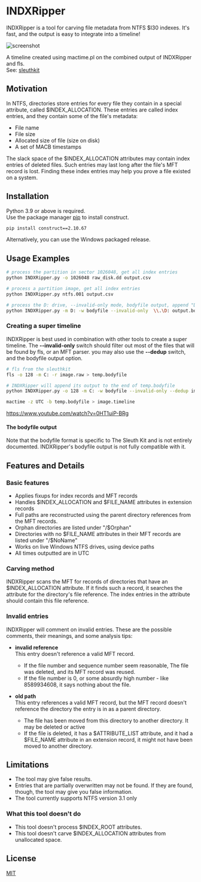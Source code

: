 # INDXRipper
INDXRipper is a tool for carving file metadata from NTFS $I30 indexes. It's fast, and the output is easy to integrate into a timeline!

![screenshot](https://user-images.githubusercontent.com/84273110/118458300-42e4ae00-b703-11eb-8e59-bcb9de00ca89.png)

A timeline created using mactime.pl on the combined output of INDXRipper and fls.  
See: [sleuthkit](https://github.com/sleuthkit/sleuthkit)

## Motivation
In NTFS, directories store entries for every file they contain in a special attribute, called $INDEX_ALLOCATION. These entries are called index entries, and they contain some of the file's metadata:

* File name
* File size
* Allocated size of file (size on disk)
* A set of MACB timestamps

The slack space of the $INDEX_ALLOCATION attributes may contain index entries of deleted files. Such entries may last long after the file's MFT record is lost. Finding these index entries may help you prove a file existed on a system.

## Installation 
Python 3.9 or above is required.  
Use the package manager [pip](https://pip.pypa.io/en/stable/) to install construct.

```bash
pip install construct==2.10.67
```
Alternatively, you can use the Windows packaged release. 

## Usage Examples

```bash
# process the partition in sector 1026048, get all index entries
python INDXRipper.py -o 1026048 raw_disk.dd output.csv

# process a partition image, get all index entries
python INDXRipper.py ntfs.001 output.csv

# process the D: drive, --invalid-only mode, bodyfile output, append "D:" to all the paths
python INDXRipper.py -m D: -w bodyfile --invalid-only  \\.\D: output.bodyfile
```
### Creating a super timeline

INDXRipper is best used in combination with other tools to create a super timeline. The **--invalid-only** switch should filter out most of the files that will be found by fls, or an MFT parser. you may also use the **--dedup** switch, and the bodyfile output option.

```bash
# fls from the sleuthkit
fls -o 128 -m C: -r image.raw > temp.bodyfile

# INDXRipper will append its output to the end of temp.bodyfile
python INDXRipper.py -o 128 -m C: -w bodyfile --invalid-only --dedup image.raw temp.bodyfile

mactime -z UTC -b temp.bodyfile > image.timeline
```

https://www.youtube.com/watch?v=0HT1uiP-BRg



#### The bodyfile output

Note that the bodyfile format is specific to The Sleuth Kit and is not entirely documented. INDXRipper's bodyfile output is not fully compatible with it.

## Features and Details

### Basic features
* Applies fixups for index records and MFT records
* Handles $INDEX_ALLOCATION and $FILE_NAME attributes in extension records
* Full paths are reconstructed using the parent directory references from the MFT records.
* Orphan directories are listed under "/$Orphan"
* Directories with no $FILE_NAME attributes in their MFT records are listed under "/$NoName"
* Works on live Windows NTFS drives, using device paths
* All times outputted are in UTC

### Carving method

INDXRipper scans the MFT for records of directories that have an $INDEX_ALLOCATION attribute. If it finds such a record, it searches the attribute for the directory's file reference. The index entries in the attribute should contain this file reference.

### Invalid entries

INDXRipper will comment on invalid entries. These are the possible comments, their meanings, and some analysis tips:

* **invalid reference**  
  This entry doesn't reference a valid MFT record.

  * If the file number and sequence number seem reasonable, The file was deleted, and its MFT record was reused.
  * If the file number is 0, or some absurdly high number - like 8589934608, it says nothing about the file.

* **old path**  
  This entry references a valid MFT record, but the MFT record doesn't reference the directory the entry is in as a parent directory.
  * The file has been moved from this directory to another directory. It may be deleted or active
  * If the file is deleted, it has a $ATTRIBUTE_LIST attribute, and it had a $FILE_NAME attribute in an extension record, it might not have been moved to another directory.



## Limitations
* The tool may give false results.
* Entries that are partially overwritten may not be found. If they are found, though, the tool may give you false information.
* The tool currently supports NTFS version 3.1 only

### What this tool doesn't do
* This tool doesn't process $INDEX_ROOT attributes.
* This tool doesn't carve $INDEX_ALLOCATION attributes from unallocated space.


## License
[MIT](https://choosealicense.com/licenses/mit/)
